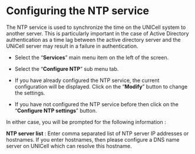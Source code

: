 # Configuring the NTP service

The NTP service is used to synchronize the time on the UNICell system to another server. This is particularly important in the case of Active Directory authentication as a time lag between the active directory server and the UNiCell server may result in a failure in authentication.

- Select the “**Services**” main menu item on the left of the screen.

- Select the “**Configure NTP**” sub menu tab.


- If you have already configured the NTP service, the current configuration will be displayed. Click on the “**Modify**” button to change the settings.


- If you have not configured the NTP service before then click on the “**Configure NTP settings**” button.

In either case, you will be prompted for the following information :

**NTP server list** : Enter comma separated list of NTP server IP addresses or hostnames. If you enter hostnames, then please configure a DNS name server on UNICell which can resolve this hostname. 